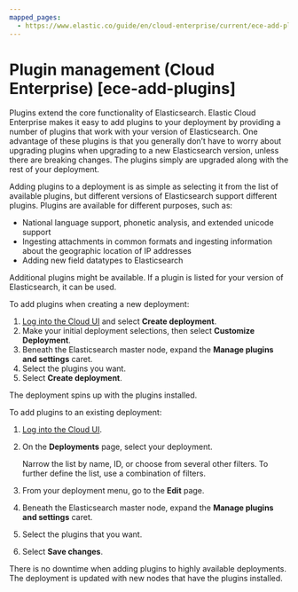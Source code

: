 ```yaml
---
mapped_pages:
  - https://www.elastic.co/guide/en/cloud-enterprise/current/ece-add-plugins.html
---
```


# Plugin management (Cloud Enterprise) [ece-add-plugins]

Plugins extend the core functionality of Elasticsearch. Elastic Cloud Enterprise makes it easy to add plugins to your deployment by providing a number of plugins that work with your version of Elasticsearch. One advantage of these plugins is that you generally don’t have to worry about upgrading plugins when upgrading to a new Elasticsearch version, unless there are breaking changes. The plugins simply are upgraded along with the rest of your deployment.

Adding plugins to a deployment is as simple as selecting it from the list of available plugins, but different versions of Elasticsearch support different plugins. Plugins are available for different purposes, such as:

* National language support, phonetic analysis, and extended unicode support
* Ingesting attachments in common formats and ingesting information about the geographic location of IP addresses
* Adding new field datatypes to Elasticsearch

Additional plugins might be available. If a plugin is listed for your version of Elasticsearch, it can be used.

To add plugins when creating a new deployment:

1. [Log into the Cloud UI](docs-content://deploy-manage/deploy/cloud-enterprise/log-into-cloud-ui.md) and select **Create deployment**.
2. Make your initial deployment selections, then select **Customize Deployment**.
3. Beneath the Elasticsearch master node, expand the **Manage plugins and settings** caret.
4. Select the plugins you want.
5. Select **Create deployment**.

The deployment spins up with the plugins installed.

To add plugins to an existing deployment:

1. [Log into the Cloud UI](docs-content://deploy-manage/deploy/cloud-enterprise/log-into-cloud-ui.md).
2. On the **Deployments** page, select your deployment.

    Narrow the list by name, ID, or choose from several other filters. To further define the list, use a combination of filters.

3. From your deployment menu, go to the **Edit** page.
4. Beneath the Elasticsearch master node, expand the **Manage plugins and settings** caret.
5. Select the plugins that you want.
6. Select **Save changes**.

There is no downtime when adding plugins to highly available deployments. The deployment is updated with new nodes that have the plugins installed.

